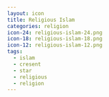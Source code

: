 ```yaml
---
layout: icon
title: Religious Islam
categories: religion
icon-24: religious-islam-24.png
icon-18: religious-islam-18.png
icon-12: religious-islam-12.png
tags:
  - islam
  - cresent
  - star
  - religious
  - religion
---
```

